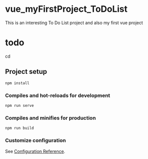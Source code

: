 # vue_myFirstProject_ToDoList
This is an interesting To Do List project and also my first vue project 

# todo

cd <this project file>

## Project setup
```
npm install
```

### Compiles and hot-reloads for development
```
npm run serve
```

### Compiles and minifies for production
```
npm run build
```

### Customize configuration
See [Configuration Reference](https://cli.vuejs.org/config/).
